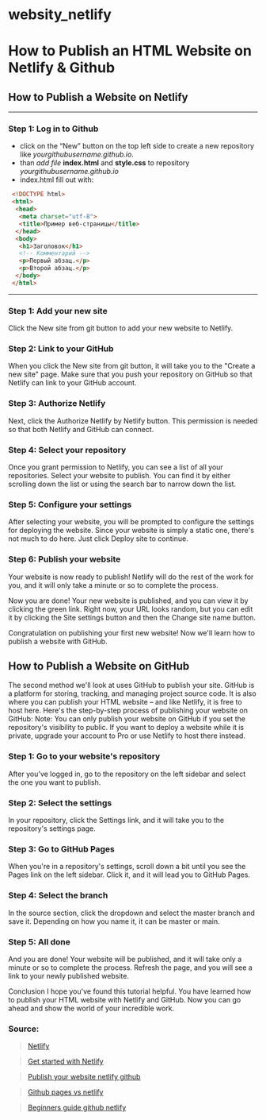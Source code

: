 # websity_netlify

# How to Publish an HTML Website on Netlify & Github

## How to Publish a Website on Netlify

---
### Step 1: Log in to Github
* click on the “New” button on the top left side to create a new repository like _yourgithubusername.github.io_.
* than _add file_ __index.html__ and __style.css__ to repository _yourgithubusername.github.io_
* index.html fill out with:

```html
 <!DOCTYPE html>
 <html>
  <head>
   <meta charset="utf-8">
   <title>Пример веб-страницы</title>
  </head>
  <body>
   <h1>Заголовок</h1>
   <!-- Комментарий -->
   <p>Первый абзац.</p>
   <p>Второй абзац.</p>
  </body>
 </html>
```

---

### Step 1: Add your new site
Click the New site from git button to add your new website to Netlify.

### Step 2: Link to your GitHub
When you click the New site from git button, it will take you to the "Create a new site" page. Make sure that you push your repository on GitHub so that Netlify can link to your GitHub account.

### Step 3: Authorize Netlify
Next, click the Authorize Netlify by Netlify button. This permission is needed so that both Netlify and GitHub can connect.

### Step 4: Select your repository
Once you grant permission to Netlify, you can see a list of all your repositories. Select your website to publish. You can find it by either scrolling down the list or using the search bar to narrow down the list.

### Step 5: Configure your settings
After selecting your website, you will be prompted to configure the settings for deploying the website. Since your website is simply a static one, there's not much to do here. Just click Deploy site to continue.

### Step 6: Publish your website
Your website is now ready to publish! Netlify will do the rest of the work for you, and it will only take a minute or so to complete the process.

Now you are done! Your new website is published, and you can view it by clicking the green link.
Right now, your URL looks random, but you can edit it by clicking the Site settings button and then the Change site name button.

Congratulation on publishing your first new website! Now we'll learn how to publish a website with GitHub.

## How to Publish a Website on GitHub

The second method we'll look at uses GitHub to publish your site. GitHub is a platform for storing, tracking, and managing project source code. It is also where you can publish your HTML website – and like Netlify, it is free to host here.
Here's the step-by-step process of publishing your website on GitHub:
Note: You can only publish your website on GitHub if you set the repository's visibility to public. If you want to deploy a website while it is private, upgrade your account to Pro or use Netlify to host there instead.

### Step 1: Go to your website's repository
After you've logged in, go to the repository on the left sidebar and select the one you want to publish.

### Step 2: Select the settings
In your repository, click the Settings link, and it will take you to the repository's settings page.

### Step 3: Go to GitHub Pages
When you're in a repository's settings, scroll down a bit until you see the Pages link on the left sidebar. Click it, and it will lead you to GitHub Pages.

### Step 4: Select the branch
In the source section, click the dropdown and select the master branch and save it. Depending on how you name it, it can be master or main.

### Step 5: All done
And you are done! Your website will be published, and it will take only a minute or so to complete the process. Refresh the page, and you will see a link to your newly published website.

Conclusion
I hope you've found this tutorial helpful. You have learned how to publish your HTML website with Netlify and GitHub. Now you can go ahead and show the world of your incredible work.

### Source:

> [Netlify](https://www.netlify.com/)

> [Get started with Netlify](https://docs.netlify.com/get-started/)

> [Publish your website netlify github](https://www.freecodecamp.org/news/publish-your-website-netlify-github/)

> [Github pages vs netlify](https://www.aleksandrhovhannisyan.com/blog/github-pages-vs-netlify/)

> [Beginners guide github netlify](https://sjinnovation.com/beginners-guide-deploy-super-fast-website-nelify-or-github-within-minutes)
